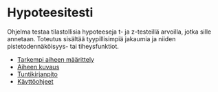 # Hypoteesitesti
Ohjelma testaa tilastollisia hypoteeseja t- ja z-testeillä arvoilla, jotka sille annetaan. Toteutus sisältää tyypillisimpiä jakaumia ja niiden pistetodennäköisyys- tai tiheysfunktiot.

* [Tarkempi aiheen määrittely](dokumentaatio/aihemaarittely.md)
* [Aiheen kuvaus](dokumentaatio/aiheenKuvausJaMaaritelma.md)
* [Tuntikirjanpito](dokumentaatio/tuntikirjanpito.md)
* [Käyttöohjeet](dokumentaatio/kayttohjeet.md)
